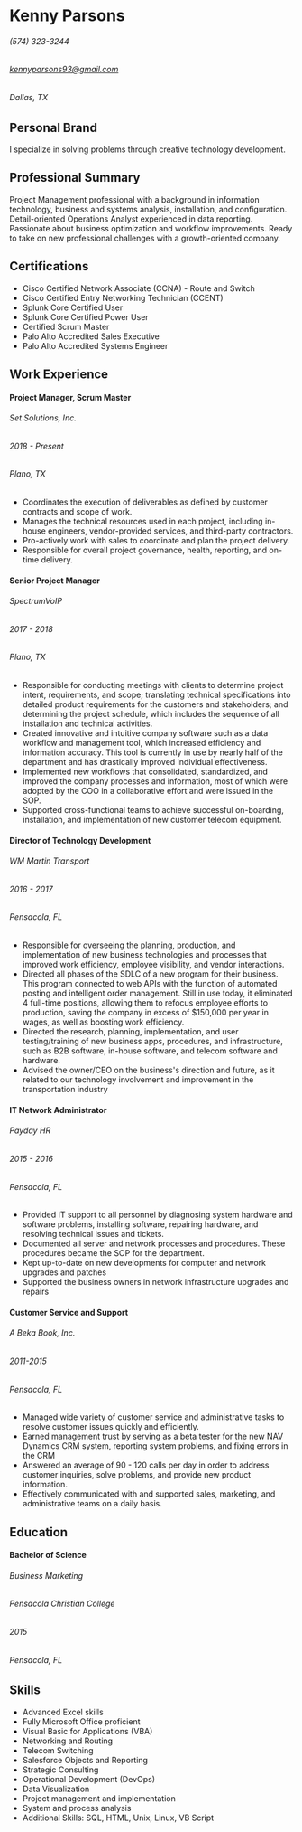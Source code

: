 # Kenny Parsons

###### (574) 323-3244
###### kennyparsons93@gmail.com
###### Dallas, TX

## Personal Brand
I specialize in solving problems through creative technology development.

## Professional Summary
Project Management professional with a background in information technology, business and systems analysis, installation, and configuration. Detail-oriented Operations Analyst experienced in data reporting. Passionate about business optimization and workflow improvements. Ready to take on new professional challenges with a growth-oriented company.

## Certifications
* Cisco Certified Network Associate (CCNA) - Route and Switch
* Cisco Certified Entry Networking Technician (CCENT)
* Splunk Core Certified User
* Splunk Core Certified Power User
* Certified Scrum Master
* Palo Alto Accredited Sales Executive
* Palo Alto Accredited Systems Engineer


## Work Experience

#### Project Manager, Scrum Master
###### Set Solutions, Inc.
###### 2018 - Present
###### Plano, TX
* Coordinates the execution of deliverables as defined by customer contracts and scope of work. 
* Manages the technical resources used in each project, including in-house engineers, vendor-provided services, and third-party contractors. 
* Pro-actively work with sales to coordinate and plan the project delivery.
* Responsible for overall project governance, health, reporting, and on-time delivery. 


#### Senior Project Manager
###### SpectrumVoIP
###### 2017 - 2018
###### Plano, TX
* Responsible for conducting meetings with clients to determine project intent, requirements, and scope; translating technical specifications into detailed product requirements for the customers and stakeholders; and determining the project schedule, which includes the sequence of all installation and technical activities.
* Created innovative and intuitive company software such as a data workflow and management tool, which increased efficiency and information accuracy. This tool is currently in use by nearly half of the department and has drastically improved individual effectiveness.
* Implemented new workflows that consolidated, standardized, and improved the company processes and information, most of which were adopted by the COO in a collaborative effort and were issued in the SOP.
* Supported cross-functional teams to achieve successful on-boarding, installation, and implementation of new customer telecom equipment.

#### Director of Technology Development
###### WM Martin Transport
###### 2016 - 2017
###### Pensacola, FL
* Responsible for overseeing the planning, production, and implementation of new business technologies and processes that improved work efficiency, employee visibility, and vendor interactions.
* Directed all phases of the SDLC of a new program for their business. This program connected to web APIs with the function of automated posting and intelligent order management. Still in use today, it eliminated 4 full-time positions, allowing them to refocus employee efforts to production, saving the company in excess of $150,000 per year in wages, as well as boosting work efficiency.
* Directed the research, planning, implementation, and user testing/training of new business apps, procedures, and infrastructure, such as B2B software, in-house software, and telecom software and hardware.
* Advised the owner/CEO on the business's direction and future, as it related to our technology involvement and improvement in the transportation industry

#### IT Network Administrator
###### Payday HR
###### 2015 - 2016
###### Pensacola, FL
* Provided IT support to all personnel by diagnosing system hardware and software problems, installing software, repairing hardware, and resolving technical issues and tickets.
* Documented all server and network processes and procedures. These procedures became the SOP for the department.
* Kept up-to-date on new developments for computer and network upgrades and patches
* Supported the business owners in network infrastructure upgrades and repairs

#### Customer Service and Support
###### A Beka Book, Inc.
###### 2011-2015
###### Pensacola, FL
* Managed wide variety of customer service and administrative tasks to resolve customer issues quickly and efficiently.
* Earned management trust by serving as a beta tester for the new NAV Dynamics CRM system, reporting system problems, and fixing errors in the CRM
* Answered an average of 90 - 120 calls per day in order to address customer inquiries, solve problems, and provide new product information.
* Effectively communicated with and supported sales, marketing, and administrative teams on a daily basis.

## Education
#### Bachelor of Science
###### Business Marketing
###### Pensacola Christian College
###### 2015
###### Pensacola, FL

## Skills

* Advanced Excel skills
* Fully Microsoft Office proficient
* Visual Basic for Applications (VBA)
* Networking and Routing
* Telecom Switching
* Salesforce Objects and Reporting
* Strategic Consulting
* Operational Development (DevOps)
* Data Visualization
* Project management and implementation
* System and process analysis
* Additional Skills: SQL, HTML, Unix, Linux, VB Script
